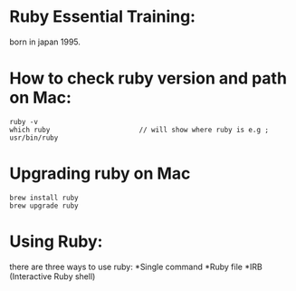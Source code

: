 # Ruby Essential Training:
born in japan 1995.

# How to check ruby version and path on Mac:
    ruby -v
    which ruby                      // will show where ruby is e.g ; usr/bin/ruby

# Upgrading ruby on Mac
    brew install ruby
    brew upgrade ruby
    
# Using Ruby:
there are three ways to use ruby:
*Single command
*Ruby file
*IRB (Interactive Ruby shell)
